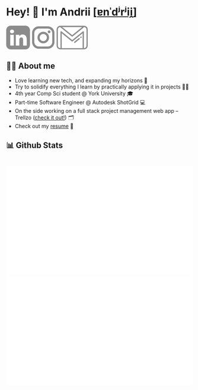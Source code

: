 # Hey! 👋 I'm Andrii [[ɐnˈdʲrʲii̯](https://drive.google.com/file/d/1yJ6bCXsHxEprSOKGQ4erl7TbeGFQb8EU/view)]

[![linkedin](assets/linkedin.svg)](https://linkedin.com/in/andrii-bohdan) [![instagram](assets/instagram.svg)](https://www.instagram.com/andrew.bohdan/) [![mail](assets/gmail.svg)](mailto:bohdan.andrii@gmail.com)

## 🙋‍♂️ About me

- Love learning new tech, and expanding my horizons 🌅
- Try to solidify everything I learn by practically applying it in projects 👨‍🔬
- 4th year Comp Sci student @ York University 🎓
- Part-time Software Engineer @ Autodesk ShotGrid 💻
- On the side working on a full stack project management web app – Trellzo ([check it out!](https://trellzo.tech)) 🗂️
- Check out my [resume](https://raw.githubusercontent.com/4rgc/4rgc/main/assets/resume.pdf) 📃

## 📊 Github Stats
[  
![Stats Overview](https://raw.githubusercontent.com/4rgc/github-stats-transparent/output/generated/overview.svg)
![Most Used Languages](https://raw.githubusercontent.com/4rgc/github-stats-transparent/output/generated/languages.svg)
](https://github.com/rahul-jha98/github-stats-transparent)
